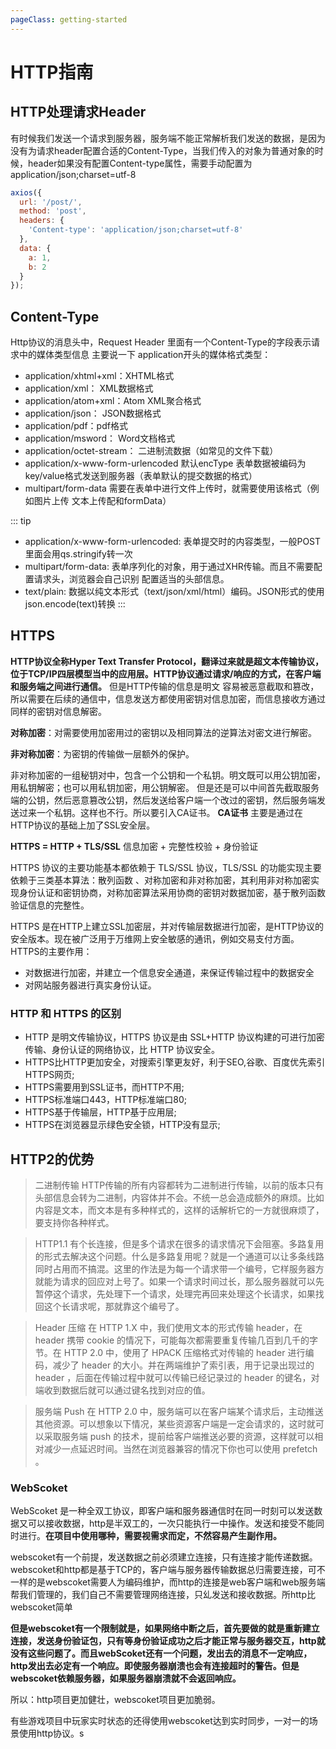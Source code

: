 ```yaml
---
pageClass: getting-started
---
```


# HTTP指南

## HTTP处理请求Header
有时候我们发送一个请求到服务器，服务端不能正常解析我们发送的数据，是因为没有为请求header配置合适的Content-Type，当我们传入的对象为普通对象的时候，header如果没有配置Content-type属性，需要手动配置为 application/json;charset=utf-8

```javascript
axios({
  url: '/post/',
  method: 'post',
  headers: {
    'Content-type': 'application/json;charset=utf-8'
  },
  data: {
    a: 1,
    b: 2
  }
});
```

## Content-Type

Http协议的消息头中，Request Header 里面有一个Content-Type的字段表示请求中的媒体类型信息
主要说一下 application开头的媒体格式类型：

* application/xhtml+xml：XHTML格式 
* application/xml： XML数据格式
* application/atom+xml：Atom XML聚合格式    
* application/json： JSON数据格式
* application/pdf：pdf格式  
* application/msword： Word文档格式
* application/octet-stream： 二进制流数据（如常见的文件下载）
* application/x-www-form-urlencoded 默认encType 表单数据被编码为 key/value格式发送到服务器（表单默认的提交数据的格式）
* multipart/form-data 需要在表单中进行文件上传时，就需要使用该格式（例如图片上传 文本上传配和formData）

::: tip
  * application/x-www-form-urlencoded: 表单提交时的内容类型，一般POST里面会用qs.stringify转一次
  * multipart/form-data: 表单序列化的对象，用于通过XHR传输。而且不需要配置请求头，浏览器会自己识别 配置适当的头部信息。  
  * text/plain: 数据以纯文本形式（text/json/xml/html）编码。JSON形式的使用json.encode(text)转换
:::

## HTTPS
 **HTTP协议全称Hyper Text Transfer Protocol，翻译过来就是超文本传输协议，位于TCP/IP四层模型当中的应用层。HTTP协议通过请求/响应的方式，在客户端和服务端之间进行通信。** 
但是HTTP传输的信息是明文 容易被恶意截取和篡改，所以需要在后续的通信中，信息发送方都使用密钥对信息加密，而信息接收方通过同样的密钥对信息解密。

**对称加密**：对需要使用加密用过的密钥以及相同算法的逆算法对密文进行解密。

**非对称加密**：为密钥的传输做一层额外的保护。

非对称加密的一组秘钥对中，包含一个公钥和一个私钥。明文既可以用公钥加密，用私钥解密；也可以用私钥加密，用公钥解密。
但是还是可以中间首先截取服务端的公钥，然后恶意篡改公钥，然后发送给客户端一个改过的密钥，然后服务端发送过来一个私钥。这样也不行。所以要引入CA证书。
**CA证书**
主要是通过在HTTP协议的基础上加了SSL安全层。

**HTTPS = HTTP + TLS/SSL**   信息加密 + 完整性校验 + 身份验证

HTTPS 协议的主要功能基本都依赖于 TLS/SSL 协议，TLS/SSL 的功能实现主要依赖于三类基本算法：散列函数 、对称加密和非对称加密，其利用非对称加密实现身份认证和密钥协商，对称加密算法采用协商的密钥对数据加密，基于散列函数验证信息的完整性。

HTTPS 是在HTTP上建立SSL加密层，并对传输层数据进行加密，是HTTP协议的安全版本。现在被广泛用于万维网上安全敏感的通讯，例如交易支付方面。
HTTPS的主要作用：
* 对数据进行加密，并建立一个信息安全通道，来保证传输过程中的数据安全
* 对网站服务器进行真实身份认证。


### HTTP 和 HTTPS 的区别

* HTTP 是明文传输协议，HTTPS 协议是由 SSL+HTTP 协议构建的可进行加密传输、身份认证的网络协议，比 HTTP 协议安全。
* HTTPS比HTTP更加安全，对搜索引擎更友好，利于SEO,谷歌、百度优先索引HTTPS网页;
* HTTPS需要用到SSL证书，而HTTP不用;
* HTTPS标准端口443，HTTP标准端口80;
* HTTPS基于传输层，HTTP基于应用层;
* HTTPS在浏览器显示绿色安全锁，HTTP没有显示;


## HTTP2的优势

> 二进制传输 HTTP传输的所有内容都转为二进制进行传输，以前的版本只有头部信息会转为二进制，内容体并不会。不统一总会造成额外的麻烦。比如内容是文本，而文本是有多种样式的，这样的话解析它的一方就很麻烦了，要支持你各种样式。

> HTTP1.1 有个长连接，但是多个请求在很多的请求情况下会阻塞。多路复用的形式去解决这个问题。什么是多路复用呢？就是一个通道可以让多条线路同时占用而不搞混。这里的作法是为每一个请求带一个编号，它样服务器方就能为请求的回应对上号了。如果一个请求时间过长，那么服务器就可以先暂停这个请求，先处理下一个请求，处理完再回来处理这个长请求，如果找回这个长请求呢，那就靠这个编号了。

> Header 压缩  在 HTTP 1.X 中，我们使用文本的形式传输 header，在 header 携带 cookie 的情况下，可能每次都需要重复传输几百到几千的字节。在 HTTP 2.0 中，使用了 HPACK 压缩格式对传输的 header 进行编码，减少了 header 的大小。并在两端维护了索引表，用于记录出现过的 header ，后面在传输过程中就可以传输已经记录过的 header 的键名，对端收到数据后就可以通过键名找到对应的值。

> 服务端 Push 在 HTTP 2.0 中，服务端可以在客户端某个请求后，主动推送其他资源。可以想象以下情况，某些资源客户端是一定会请求的，这时就可以采取服务端 push 的技术，提前给客户端推送必要的资源，这样就可以相对减少一点延迟时间。当然在浏览器兼容的情况下你也可以使用 prefetch 。







### WebScoket

WebScoket 是一种全双工协议，即客户端和服务器通信时在同一时刻可以发送数据又可以接收数据，http是半双工的，一次只能执行一中操作。发送和接受不能同时进行。**在项目中使用哪种，需要视需求而定，不然容易产生副作用。**



webscoket有一个前提，发送数据之前必须建立连接，只有连接才能传递数据。webscoket和http都是基于TCP的，客户端与服务器传输数据总归需要连接，可不一样的是webscoket需要人为编码维护，而http的连接是web客户端和web服务端帮我们管理的，我们自己不需要管理网络连接，只乣发送和接收数据。所http比webscoket简单



**但是webscoket有一个限制就是，如果网络中断之后，首先要做的就是重新建立连接，发送身份验证包，只有等身份验证成功之后才能正常与服务器交互，http就没有这些问题了。而且webScoket还有一个问题，发出去的消息不一定响应，http发出去必定有一个响应。即使服务器崩溃也会有连接超时的警告。但是webscoket依赖服务器，如果服务器崩溃就不会返回响应。**



所以：http项目更加健壮，webscoket项目更加脆弱。

有些游戏项目中玩家实时状态的还得使用webscoket达到实时同步，一对一的场景使用http协议。s











